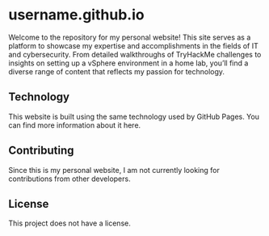 # username.github.io
Welcome to the repository for my personal website! This site serves as a platform to showcase my expertise and accomplishments in the fields of IT and cybersecurity. From detailed walkthroughs of TryHackMe challenges to insights on setting up a vSphere environment in a home lab, you’ll find a diverse range of content that reflects my passion for technology.

## Technology
This website is built using the same technology used by GitHub Pages. You can find more information about it here.

## Contributing
Since this is my personal website, I am not currently looking for contributions from other developers.

## License
This project does not have a license.